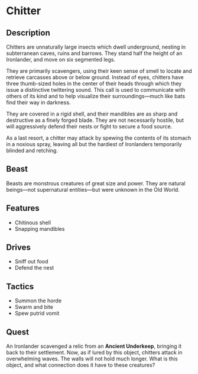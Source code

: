# Chitter

## Description
Chitters are unnaturally large insects which dwell underground, nesting in subterranean caves, ruins and barrows. They stand half the height of an Ironlander, and move on six segmented legs.

They are primarily scavengers, using their keen sense of smell to locate and retrieve carcasses above or below ground. Instead of eyes, chitters have three thumb-sized holes in the center of their heads through which they issue a distinctive twittering sound. This call is used to communicate with others of its kind and to help visualize their surroundings—much like bats find their way in darkness.

They are covered in a rigid shell, and their mandibles are as sharp and destructive as a finely forged blade. They are not necessarily hostile, but will aggressively defend their nests or fight to secure a food source.

As a last resort, a chitter may attack by spewing the contents of its stomach in a noxious spray, leaving all but the hardiest of Ironlanders temporarily blinded and retching.

## Beast
Beasts are monstrous creatures of great size and power. They are natural beings—not supernatural entities—but were unknown in the Old World.

## Features
 - Chitinous shell
 - Snapping mandibles

## Drives
 - Sniff out food
 - Defend the nest

## Tactics
 - Summon the horde
 - Swarm and bite
 - Spew putrid vomit

## Quest
An Ironlander scavenged a relic from an **Ancient Underkeep**, bringing it back to their settlement. Now, as if lured by this object, chitters attack in overwhelming waves. The walls will not hold much longer. What is this object, and what connection does it have to these creatures?



